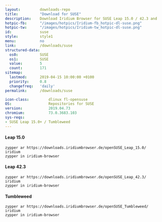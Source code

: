 ```yaml
---
layout:			downloads-repo
title:			"Download for SUSE"
description:	Download Iridium Browser for SUSE Leap 15.0 / 42.3 and Tumbleweed. Install package from repository using the command line.
hotpic-fb:		"/images/hotpics/Iridium-fb_hotpic-dl-suse.png"
hotpic-tw:		"/images/hotpics/Iridium-tw_hotpic-dl-suse.png"
id:				suse
style:			style1
menu:			no
link:			/downloads/suse
structured-data:
  os0:			SUSE
  os1:			SUSE
  value:		5
  count:		171
sitemap:
  lastmod:		2019-04-15 10:00:00 +0100
  priority:		0.8
  changefreq:	'daily'
permalink:		/downloads/suse

icon-class:			dlinux fl-opensuse
OS: 				Repositories for SUSE
version:			2019.04.73
chromium:			73.0.3683.103
sys-reqs:
- SUSE Leap 15.0+ / Tumbleweed
---
```


#### Leap 15.0 #
	
	zypper ar https://downloads.iridiumbrowser.de/openSUSE_Leap_15.0/ iridium
	zypper in iridium-browser
     
#### Leap 42.3 #
	
	zypper ar https://downloads.iridiumbrowser.de/openSUSE_Leap_42.3/ iridium
	zypper in iridium-browser
     
#### Tumbleweed #
	
	zypper ar https://downloads.iridiumbrowser.de/openSUSE_Tumbleweed/ iridium
	zypper in iridium-browser
